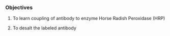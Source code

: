 ### Objectives
 
1. To learn coupling of antibody to enzyme Horse Radish Peroxidase (HRP)

2. To desalt the labeled antibody
